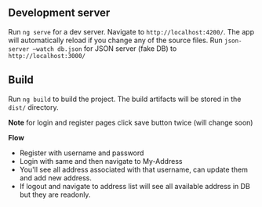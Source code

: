 ## Development server

Run `ng serve` for a dev server. Navigate to `http://localhost:4200/`. The app will automatically reload if you change any of the source files.
Run `json-server –watch db.json` for JSON server (fake DB) to `http://localhost:3000/`


## Build

Run `ng build` to build the project. The build artifacts will be stored in the `dist/` directory.

**Note**
for login and register pages click save button twice (will change soon)

**Flow**

- Register with username and password
- Login with same and then navigate to My-Address
- You'll see all address associated with that username, can update them and add new address.
- If logout and navigate to address list will see all available address in DB but they are readonly.
